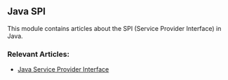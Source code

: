 ## Java SPI

This module contains articles about the SPI (Service Provider Interface) in Java.

### Relevant Articles: 

- [Java Service Provider Interface](https://www.baeldung.com/java-spi)
